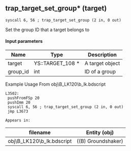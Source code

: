 ## trap_target_set_group* (target)

`syscall 6, 56 ; trap_target_set_group (2 in, 0 out)`

Set the group ID that a target belongs to

#### Input parameters
| Name | Type | Description
|------|------|------------
| target   | YS::TARGET_108 *   | A target object
| group_id   | int   | ID of a group


Example Usage From obj\B_LK120\b_lk.bdscript
```plaintext
L3502:
 pushFromFSp 20
 pushImm 20
 syscall 6, 56 ; trap_target_set_group (2 in, 0 out)
 jmp L3673
```





	Appears in:
| filename | Entity (obj)
|----------|-------------
| obj\B_LK120\b_lk.bdscript       | ((B) Groundshaker)          



